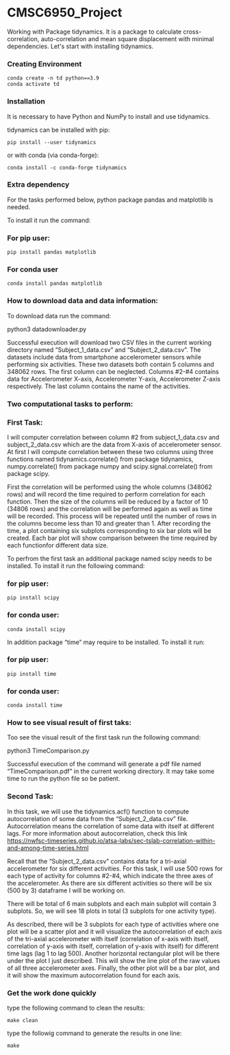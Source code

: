 # CMSC6950_Project

Working with Package tidynamics. It is a package to calculate cross-correlation, auto-correlation and mean square displacement with minimal dependencies. Let's start with installing tidynamics.
### Creating Environment
```
conda create -n td python==3.9
conda activate td
```
### Installation
It is necessary to have Python and NumPy to install and use tidynamics.

tidynamics can be installed with pip:
```
pip install --user tidynamics
```
or with conda (via conda-forge):
```
conda install -c conda-forge tidynamics
```
### Extra dependency
For the tasks performed below, python package pandas and matplotlib is needed.

To install it run the command:
### For pip user:
```
pip install pandas matplotlib
```
### For conda user
```
conda install pandas matplotlib
```
### How to download data and data information:

To download data run the command:

python3 datadownloader.py 

Successful execution will download two CSV files in the current working directory named “Subject_1_data.csv” and “Subject_2_data.csv”. The datasets include data from smartphone accelerometer sensors while performing six activities. These two datasets both contain 5 columns and 348062 rows. The first column can be neglected. Columns #2-#4 contains data for Accelerometer X-axis, Accelerometer Y-axis, Accelerometer Z-axis respectively. The last column contains the name of the activities.

### Two computational tasks to perform:

### First Task:  

I will computer correlation between column #2 from subject_1_data.csv and subject_2_data.csv which are the data from X-axis of accelerometer sensor. At first I will compute correlation between these two columns using three functions named tidynamics.correlate() from package tidynamics,  numpy.correlate() from package numpy and scipy.signal.correlate() from package scipy.

First the correlation will be performed using the whole columns (348062 rows) and will record the time required to perform correlation for each function. Then the size of the columns will be reduced by a factor of 10 (34806 rows) and the correlation will be performed again as well as time will be recorded. This process will be repeated until the number of rows in the columns become less than 10 and greater than 1. After recording the time, a plot containing six subplots corresponding to six bar plots will be created. Each bar plot will show comparison between the time required by each functionfor different data size.

To perfrom the first task an additional package named scipy needs to be installed. To install it run the following command:
### for pip user:
```
pip install scipy
```
### for conda user:
```
conda install scipy
```
In addition package “time” may require to be installed. To install it run:
### for pip user:
```
pip install time
```
### for conda user:
```
conda install time
```
### How to see visual result of first taks:

Too see the visual result of the first task run the following command:

python3 TimeComparison.py

Successful execution of the command will generate a pdf file named “TimeComparison.pdf” in the current working directory. It may take some time to run the python file so be patient.

### Second Task:

In this task, we will use the tidynamics.acf() function to compute autocorrelation of some data from the “Subject_2_data.csv” file. Autocorrelation means the correlation of some data with itself at different lags. For more information about autocorrelation, check this link https://nwfsc-timeseries.github.io/atsa-labs/sec-tslab-correlation-within-and-among-time-series.html 

Recall that the “Subject_2_data.csv” contains data for a tri-axial accelerometer for six different activities. For this task, I will use 500 rows for each type of activity for columns #2-#4, which indicate the three axes of the accelerometer. As there are six different activities so there will be six (500 by 3) dataframe I will be working on. 

There will be total of 6 main subplots and each main subplot will contain 3 subplots. So, we will see 18 plots in total (3 subplots for one activity type).

As described, there will be 3 subplots for each type of activities where one plot will be a scatter plot and it will visualize the autocorrelation of each axis of the tri-axial accelerometer with itself (correlation of x-axis with itself, correlation of y-axis with itself, correlation of y-axis with itself) for different time lags (lag 1 to lag 500). Another horizontal rectangular plot will be there under the plot I just described. This will show the line plot of the raw values of all three accelerometer axes. Finally, the other plot will be a bar plot, and it will show the maximum autocorrelation found for each axis.    
  
### Get the work done quickly

type the following command to clean the results:
```
make clean
```
type the followig command to generate the results in one line:
```
make
``` 
